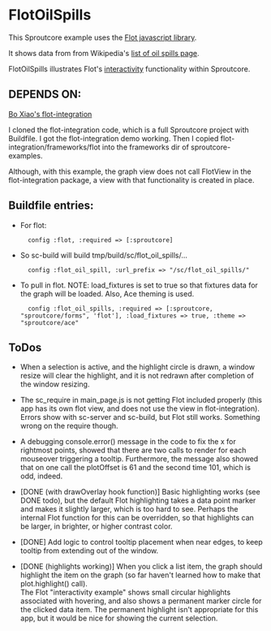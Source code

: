 FlotOilSpills
=================

This Sproutcore example uses the [Flot javascript library](http://code.google.com/p/flot/).

It shows data from from Wikipedia's [list of oil spills page](http://en.wikipedia.org/wiki/List_of_oil_spills).

FlotOilSpills illustrates Flot's [interactivity](http://people.iola.dk/olau/flot/examples/interacting.html) functionality within Sproutcore.

DEPENDS ON:
-----------

[Bo Xiao's flot-integration](http://github.com/imxiaobo/iamxiaobo/tree/master/flot-integration)

I cloned the flot-integration code, which is a full Sproutcore project
with Buildfile. I got the flot-integration demo working. Then I copied
flot-integration/frameworks/flot into the frameworks dir of sproutcore-examples.

Although, with this example, the graph view does not call FlotView in the flot-integration package, a view with that functionality is created in place.
    
Buildfile entries:
------------------
         
* For flot:
 
        config :flot, :required => [:sproutcore]

* So sc-build will build tmp/build/sc/flot_oil_spills/... 
     
        config :flot_oil_spill, :url_prefix => "/sc/flot_oil_spills/"
         
* To pull in flot.  NOTE: load_fixtures is set to true so that fixtures data for the graph will be loaded. Also, Ace theming is used.
                            
        config :flot_oil_spills, :required => [:sproutcore, "sproutcore/forms", 'flot'], :load_fixtures => true, :theme => "sproutcore/ace"


ToDos
-----

* When a selection is active, and the highlight circle is drawn, a window resize will clear the highlight, and it is not redrawn after completion of the
  window resizing. 

* The sc_require in main_page.js is not getting Flot included properly (this app has its own flot view, and does not use the view in flot-integration).
  Errors show with sc-server and sc-build, but Flot still works. Something wrong on the require though.

* A debugging console.error() message in the code to fix the x for rightmost points, showed that there are two calls to render for each mouseover triggering
  a tooltip. Furthermore, the message also showed that on one call the plotOffset is 61 and the second time 101, which is odd, indeed.

* [DONE (with drawOverlay hook function)] Basic highlighting works (see DONE todo), but the default Flot highlighting takes a data point marker and makes it slightly larger, which is too hard
  to see. Perhaps the internal Flot function for this can be overridden, so that highlights can be larger, in brighter, or higher contrast color.

* [DONE] Add logic to control tooltip placement when near edges, to keep tooltip from extending out of the window.

* [DONE (highlights working)] When you click a list item, the graph should highlight the item on the graph (so far haven't learned how to make that plot.highlight() call).  
  The Flot "interactivity example" shows small circular highlights associated with hovering, and also shows a permanent marker circle for the
  clicked data item. The permanent highlight isn't appropriate for this app, but it would be nice for showing the current selection.



